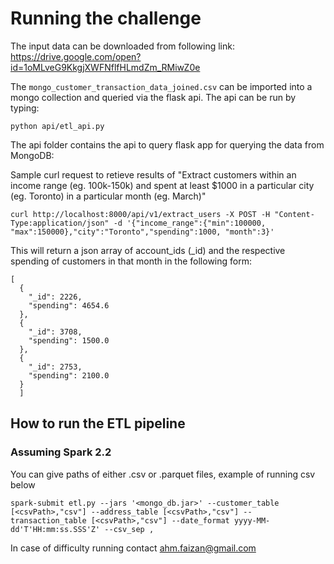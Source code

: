 # Running the challenge
The input data can be downloaded from following link:
https://drive.google.com/open?id=1oMLveG9KkgjXWFNflfHLmdZm_RMiwZ0e

The `mongo_customer_transaction_data_joined.csv` can be imported into a mongo collection and queried via the flask api. The api can be run by typing:
```
python api/etl_api.py
```

The api folder contains the api to query flask app for querying the data from MongoDB:

Sample curl request to retieve results of "Extract customers within an income range (eg. 100k-150k) and spent at least $1000 in a particular city (eg. Toronto) in a particular month (eg. March)"
```
curl http://localhost:8000/api/v1/extract_users -X POST -H "Content-Type:application/json" -d '{"income_range":{"min":100000, "max":150000},"city":"Toronto","spending":1000, "month":3}'
```

This will return a json array of account_ids (_id) and the respective spending of customers in that month in the following form:
```
[
  {
    "_id": 2226,
    "spending": 4654.6
  },
  {
    "_id": 3708,
    "spending": 1500.0
  },
  {
    "_id": 2753,
    "spending": 2100.0
  }
  ]
  ```
## How to run the ETL pipeline
### Assuming Spark 2.2
You can give paths of either .csv or .parquet files, example of running csv below

```
spark-submit etl.py --jars '<mongo_db.jar>' --customer_table [<csvPath>,"csv"] --address_table [<csvPath>,"csv"] --transaction_table [<csvPath>,"csv"] --date_format yyyy-MM-dd'T'HH:mm:ss.SSS'Z' --csv_sep ,

```

In case of difficulty running contact ahm.faizan@gmail.com
